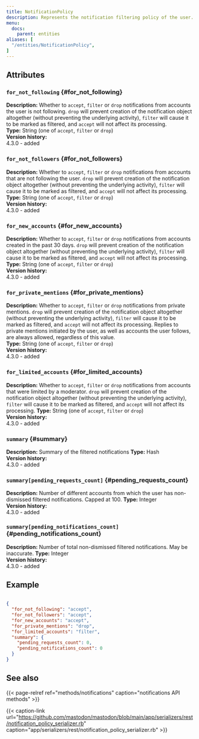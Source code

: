 ```yaml
---
title: NotificationPolicy
description: Represents the notification filtering policy of the user.
menu:
  docs:
    parent: entities
aliases: [
  "/entities/NotificationPolicy",
]
---
```


## Attributes

### `for_not_following` {#for_not_following}

**Description:** Whether to `accept`, `filter` or `drop` notifications from accounts the user is not following. `drop` will prevent creation of the notification object altogether (without preventing the underlying activity), `filter` will cause it to be marked as filtered, and `accept` will not affect its processing.\
**Type:** String (one of `accept`, `filter` or `drop`)\
**Version history:**\
4.3.0 - added

### `for_not_followers` {#for_not_followers}

**Description:** Whether to `accept`, `filter` or `drop` notifications from accounts that are not following the user. `drop` will prevent creation of the notification object altogether (without preventing the underlying activity), `filter` will cause it to be marked as filtered, and `accept` will not affect its processing.\
**Type:** String (one of `accept`, `filter` or `drop`)\
**Version history:**\
4.3.0 - added

### `for_new_accounts` {#for_new_accounts}

**Description:** Whether to `accept`, `filter` or `drop` notifications from accounts created in the past 30 days. `drop` will prevent creation of the notification object altogether (without preventing the underlying activity), `filter` will cause it to be marked as filtered, and `accept` will not affect its processing.\
**Type:** String (one of `accept`, `filter` or `drop`)\
**Version history:**\
4.3.0 - added

### `for_private_mentions` {#for_private_mentions}

**Description:** Whether to `accept`, `filter` or `drop` notifications from private mentions. `drop` will prevent creation of the notification object altogether (without preventing the underlying activity), `filter` will cause it to be marked as filtered, and `accept` will not affect its processing. Replies to private mentions initiated by the user, as well as accounts the user follows, are always allowed, regardless of this value.\
**Type:** String (one of `accept`, `filter` or `drop`)\
**Version history:**\
4.3.0 - added

### `for_limited_accounts` {#for_limited_accounts}

**Description:** Whether to `accept`, `filter` or `drop` notifications from accounts that were limited by a moderator. `drop` will prevent creation of the notification object altogether (without preventing the underlying activity), `filter` will cause it to be marked as filtered, and `accept` will not affect its processing.
**Type:** String (one of `accept`, `filter` or `drop`)\
**Version history:**\
4.3.0 - added

### `summary` {#summary}

**Description:** Summary of the filtered notifications
**Type:** Hash\
**Version history:**\
4.3.0 - added

### `summary[pending_requests_count]` {#pending_requests_count}

**Description:** Number of different accounts from which the user has non-dismissed filtered notifications. Capped at 100.
**Type:** Integer\
**Version history:**\
4.3.0 - added

### `summary[pending_notifications_count]` {#pending_notifications_count}

**Description:** Number of total non-dismissed filtered notifications. May be inaccurate.
**Type:** Integer\
**Version history:**\
4.3.0 - added

## Example

```json

{
  "for_not_following": "accept",
  "for_not_followers": "accept",
  "for_new_accounts": "accept",
  "for_private_mentions": "drop",
  "for_limited_accounts": "filter",
  "summary": {
    "pending_requests_count": 0,
    "pending_notifications_count": 0
  }
}

```

## See also

{{< page-relref ref="methods/notifications" caption="notifications API methods" >}}

{{< caption-link url="https://github.com/mastodon/mastodon/blob/main/app/serializers/rest/notification_policy_serializer.rb" caption="app/serializers/rest/notification_policy_serializer.rb" >}}

